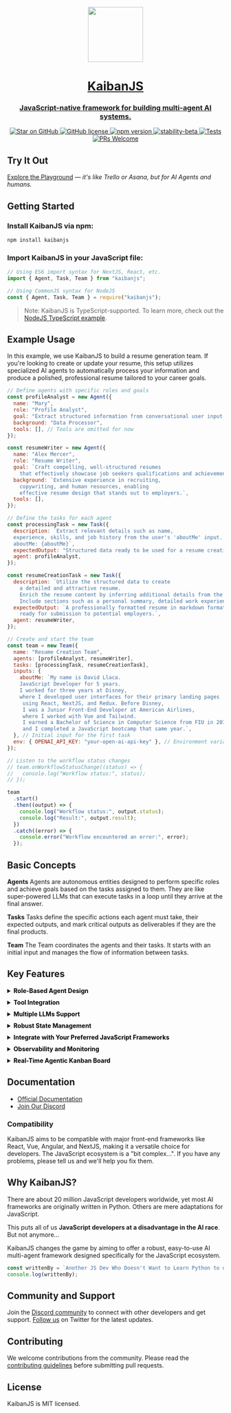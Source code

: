 <p align="center">
  <a href="https://www.kaibanjs.com/">  
    <picture>
      <source media="(prefers-color-scheme: dark)" srcset="https://res.cloudinary.com/dnno8pxyy/image/upload/v1724533982/icon_htfer2.png">
      <img src="https://res.cloudinary.com/dnno8pxyy/image/upload/v1724533982/icon_htfer2.png" height="128">
    </picture>
    <h1 align="center">KaibanJS</h1>
    <h3 align="center">JavaScript-native framework for building multi-agent AI systems.</h3>
  </a>
</p>

<p align="center">
  <a href="https://github.com/kaiban-ai/KaibanJS">
    <img src="https://img.shields.io/github/stars/kaiban-ai/kaibanjs.svg?style=social" alt="Star on GitHub">
  </a>
  <a href="https://github.com/kaiban-ai/kaibanjs/blob/main/LICENSE">
    <img src="https://img.shields.io/badge/license-MIT-blue.svg" alt="GitHub license">
  </a>
  <a href="https://www.npmjs.com/package/kaibanjs">
    <img src="https://img.shields.io/npm/v/kaibanjs.svg?style=flat" alt="npm version">
  </a>
  <a href="https://github.com/mkenney/software-guides/blob/master/STABILITY-BADGES.md#beta">
    <img src="https://img.shields.io/badge/stability-beta-33bbff.svg" alt="stability-beta">
  </a>
  <a href="https://github.com/kaiban-ai/KaibanJS/actions/workflows/stable-main-check-workflow.yml">
    <img src="https://github.com/kaiban-ai/KaibanJS/actions/workflows/stable-main-check-workflow.yml/badge.svg" alt="Tests">
  </a>
  <a href="https://github.com/kaiban-ai/KaibanJS/pulls">
    <img src="https://img.shields.io/badge/PRs-welcome-brightgreen.svg" alt="PRs Welcome">
  </a>
</p>

## Try It Out

[Explore the Playground](https://www.kaibanjs.com/playground) — _it's like Trello or Asana, but for AI Agents and humans._

## Getting Started

### Install KaibanJS via npm:

```bash
npm install kaibanjs
```

### Import KaibanJS in your JavaScript file:

```js
// Using ES6 import syntax for NextJS, React, etc.
import { Agent, Task, Team } from "kaibanjs";
```

```js
// Using CommonJS syntax for NodeJS
const { Agent, Task, Team } = require("kaibanjs");
```

> Note: KaibanJS is TypeScript-supported. To learn more, check out the [NodeJS TypeScript example](https://github.com/kaiban-ai/KaibanJS/blob/main/playground/nodejs-ts/README.md).

## Example Usage

In this example, we use KaibanJS to build a resume generation team. If you're looking to create or update your resume, this setup utilizes specialized AI agents to automatically process your information and produce a polished, professional resume tailored to your career goals.

```js
// Define agents with specific roles and goals
const profileAnalyst = new Agent({
  name: "Mary",
  role: "Profile Analyst",
  goal: "Extract structured information from conversational user input.",
  background: "Data Processor",
  tools: [], // Tools are omitted for now
});

const resumeWriter = new Agent({
  name: "Alex Mercer",
  role: "Resume Writer",
  goal: `Craft compelling, well-structured resumes 
    that effectively showcase job seekers qualifications and achievements.`,
  background: `Extensive experience in recruiting, 
    copywriting, and human resources, enabling 
    effective resume design that stands out to employers.`,
  tools: [],
});

// Define the tasks for each agent
const processingTask = new Task({
  description: `Extract relevant details such as name, 
  experience, skills, and job history from the user's 'aboutMe' input. 
  aboutMe: {aboutMe}`,
  expectedOutput: "Structured data ready to be used for a resume creation.",
  agent: profileAnalyst,
});

const resumeCreationTask = new Task({
  description: `Utilize the structured data to create 
    a detailed and attractive resume. 
    Enrich the resume content by inferring additional details from the provided information.
    Include sections such as a personal summary, detailed work experience, skills, and educational background.`,
  expectedOutput: `A professionally formatted resume in markdown format, 
    ready for submission to potential employers.`,
  agent: resumeWriter,
});

// Create and start the team
const team = new Team({
  name: "Resume Creation Team",
  agents: [profileAnalyst, resumeWriter],
  tasks: [processingTask, resumeCreationTask],
  inputs: {
    aboutMe: `My name is David Llaca. 
    JavaScript Developer for 5 years. 
    I worked for three years at Disney, 
    where I developed user interfaces for their primary landing pages
     using React, NextJS, and Redux. Before Disney, 
     I was a Junior Front-End Developer at American Airlines, 
     where I worked with Vue and Tailwind. 
     I earned a Bachelor of Science in Computer Science from FIU in 2018, 
     and I completed a JavaScript bootcamp that same year.`,
  }, // Initial input for the first task
  env: { OPENAI_API_KEY: "your-open-ai-api-key" }, // Environment variables for the team
});

// Listen to the workflow status changes
// team.onWorkflowStatusChange((status) => {
//   console.log("Workflow status:", status);
// });

team
  .start()
  .then((output) => {
    console.log("Workflow status:", output.status);
    console.log("Result:", output.result);
  })
  .catch((error) => {
    console.error("Workflow encountered an error:", error);
  });
```

## Basic Concepts

**Agents**
Agents are autonomous entities designed to perform specific roles and achieve goals based on the tasks assigned to them. They are like super-powered LLMs that can execute tasks in a loop until they arrive at the final answer.

**Tasks**
Tasks define the specific actions each agent must take, their expected outputs, and mark critical outputs as deliverables if they are the final products.

**Team**
The Team coordinates the agents and their tasks. It starts with an initial input and manages the flow of information between tasks.

## Key Features

<!-- - **Role-Based Agent Design:** Design agents with specific roles and goals.
- **Redux-Inspired Architecture:** This architecture offers a unified approach to managing the states of all AI agents. As a big plus, it integrates effortlessly into your React applications.
- **Real-Time Visualizer:** Built-in UI visualizer for development and debugging.
- **Browser and Server Compatibility:** Works seamlessly across client and server environments.
- **Multi-Model Support:** Integrates with various AI models including OpenAI, Gemini, Claude, and Mistral, enhancing versatility and adaptability. -->

<details style="margin-bottom:10px;">
  <summary><b style="color:black;">Role-Based Agent Design</b></summary>

<p style="margin-top:10px;">
Harness the power of specialization by configuring AI agents to excel in distinct, critical functions within your projects. This approach enhances the effectiveness and efficiency of each task, moving beyond the limitations of generic AI.

In this example, our software development team is powered by three specialized AI agents: Dave, Ella, and Quinn. Each agent is expertly tailored to its specific role, ensuring efficient task handling and synergy that accelerates the development cycle.

</p>

```js
import { Agent } from "kaibanjs";

const daveLoper = new Agent({
  name: "Dave Loper",
  role: "Developer",
  goal: "Write and review code",
  background: "Experienced in JavaScript, React, and Node.js",
});

const ella = new Agent({
  name: "Ella",
  role: "Product Manager",
  goal: "Define product vision and manage roadmap",
  background: "Skilled in market analysis and product strategy",
});

const quinn = new Agent({
  name: "Quinn",
  role: "QA Specialist",
  goal: "Ensure quality and consistency",
  background: "Expert in testing, automation, and bug tracking",
});
```

</details>

<details style="margin-bottom:10px;">
  <summary><b style="color:black;">Tool Integration</b></summary>

<p style="margin-top:10px;">
Just as professionals use specific tools to excel in their tasks, enable your AI agents to utilize tools like search engines, calculators, and more to perform specialized tasks with greater precision and efficiency.

In this example, one of the AI agents, Peter Atlas, leverages the Tavily Search Results tool to enhance his ability to select the best cities for travel. This tool allows Peter to analyze travel data considering weather, prices, and seasonality, ensuring the most suitable recommendations.

</p>

```js
import { Agent, Tool } from "kaibanjs";

const tavilySearchResults = new Tool({
  name: "Tavily Search Results",
  maxResults: 1,
  apiKey: "ENV_TRAVILY_API_KEY",
});

const peterAtlas = new Agent({
  name: "Peter Atlas",
  role: "City Selector",
  goal: "Choose the best city based on comprehensive travel data",
  background: "Experienced in geographical data analysis and travel trends",
  tools: [tavilySearchResults],
});
```

_KaibanJS supports all LangchainJS-compatible tools, offering a versatile approach to tool integration. For further details, visit the [documentation](https://github.com/kaiban-ai/KaibanJS)._

</details>

<details style="margin-bottom:10px;">
  <summary><b style="color:black;">Multiple LLMs Support</b></summary>

<p style="margin-top:10px;">
Optimize your AI solutions by integrating a range of specialized AI models, each tailored to excel in distinct aspects of your projects.

In this example, the agents—Emma, Lucas, and Mia—use diverse AI models to handle specific stages of feature specification development. This targeted use of AI models not only maximizes efficiency but also ensures that each task is aligned with the most cost-effective and appropriate AI resources.

</p>

```js
import { Agent } from "kaibanjs";

const emma = new Agent({
  name: "Emma",
  role: "Initial Drafting",
  goal: "Outline core functionalities",
  llmConfig: {
    provider: "google",
    model: "gemini-1.5-pro",
  },
});

const lucas = new Agent({
  name: "Lucas",
  role: "Technical Specification",
  goal: "Draft detailed technical specifications",
  llmConfig: {
    provider: "anthropic",
    model: "claude-3-5-sonnet-20240620",
  },
});

const mia = new Agent({
  name: "Mia",
  role: "Final Review",
  goal: "Ensure accuracy and completeness of the final document",
  llmConfig: {
    provider: "openai",
    model: "gpt-4o",
  },
});
```

_For further details on integrating diverse AI models with KaibanJS, please visit the [documentation](https://github.com/kaiban-ai/KaibanJS)._

  </details>

  <details style="margin-bottom:10px;">
  <summary><b style="color:black;">Robust State Management</b></summary>

<p style="margin-top:10px;">
KaibanJS employs a Redux-inspired architecture, enabling a unified approach to manage the states of AI agents, tasks, and overall flow within your applications. This method ensures consistent state management across complex agent interactions, providing enhanced clarity and control.

Here's a simplified example demonstrating how to integrate KaibanJS with state management in a React application:

</p>

```js
import myAgentsTeam from "./agenticTeam";

const KaibanJSComponent = () => {
  const useTeamStore = myAgentsTeam.useStore();

  const { agents, workflowResult } = useTeamStore((state) => ({
    agents: state.agents,
    workflowResult: state.workflowResult,
  }));

  return (
    <div>
      <button onClick={myAgentsTeam.start}>Start Team Workflow</button>
      <p>Workflow Result: {workflowResult}</p>
      <div>
        <h2>🕵️‍♂️ Agents</h2>
        {agents.map((agent) => (
          <p key={agent.id}>
            {agent.name} - {agent.role} - Status: ({agent.status})
          </p>
        ))}
      </div>
    </div>
  );
};

export default KaibanJSComponent;
```

_For a deeper dive into state management with KaibanJS, visit the [documentation](https://github.com/kaiban-ai/KaibanJS)._

  </details>

  <details style="margin-bottom:10px;">
  <summary><b style="color:black;">Integrate with Your Preferred JavaScript Frameworks</b></summary>

<p style="margin-top:10px;">
Easily add AI capabilities to your NextJS, React, Vue, Angular, and Node.js projects.

KaibanJS is designed for seamless integration across a diverse range of JavaScript environments. Whether you’re enhancing user interfaces in React, Vue, or Angular, building scalable applications with NextJS, or implementing server-side solutions in Node.js, the framework integrates smoothly into your existing workflow.

</p>

```js
import React from "react";
import myAgentsTeam from "./agenticTeam";

const TaskStatusComponent = () => {
  const useTeamStore = myAgentsTeam.useStore();

  const { tasks } = useTeamStore((state) => ({
    tasks: state.tasks.map((task) => ({
      id: task.id,
      description: task.description,
      status: task.status,
    })),
  }));

  return (
    <div>
      <h1>Task Statuses</h1>
      <ul>
        {tasks.map((task) => (
          <li key={task.id}>
            {task.description}: Status - {task.status}
          </li>
        ))}
      </ul>
    </div>
  );
};

export default TaskStatusComponent;
```

_For a deeper dive visit the [documentation](https://github.com/kaiban-ai/KaibanJS)._

  </details>

  </details>
  <details style="margin-bottom:10px;">
  <summary><b style="color:black;">Observability and Monitoring</b></summary>

<p style="margin-top:10px;">
Built into KaibanJS, the observability features enable you to track every state change with detailed stats and logs, ensuring full transparency and control. This functionality provides real-time insights into token usage, operational costs, and state changes, enhancing system reliability and enabling informed decision-making through comprehensive data visibility.

The following code snippet demonstrates how the state management approach is utilized to monitor and react to changes in workflow logs, providing granular control and deep insights into the operational dynamics of your AI agents:

</p>

```js
const useStore = myAgentsTeam.useStore();

useStore.subscribe(
  (state) => state.workflowLogs,
  (newLogs, previousLogs) => {
    if (newLogs.length > previousLogs.length) {
      const { task, agent, metadata } = newLogs[newLogs.length - 1];
      if (newLogs[newLogs.length - 1].logType === "TaskStatusUpdate") {
        switch (task.status) {
          case TASK_STATUS_enum.DONE:
            console.log("Task Completed", {
              taskDescription: task.description,
              agentName: agent.name,
              agentModel: agent.llmConfig.model,
              duration: metadata.duration,
              llmUsageStats: metadata.llmUsageStats,
              costDetails: metadata.costDetails,
            });
            break;
          case TASK_STATUS_enum.DOING:
          case TASK_STATUS_enum.BLOCKED:
          case TASK_STATUS_enum.REVISE:
          case TASK_STATUS_enum.TODO:
            console.log("Task Status Update", {
              taskDescription: task.description,
              taskStatus: task.status,
              agentName: agent.name,
            });
            break;
          default:
            console.warn("Encountered an unexpected task status:", task.status);
            break;
        }
      }
    }
  }
);
```

For more details on how to utilize observability features in KaibanJS, please visit the [documentation](https://github.com/kaiban-ai/KaibanJS).

  </details>

  </details>
  <details style="margin-bottom:10px;">
  <summary><b style="color:black;">Real-Time Agentic Kanban Board</b></summary>

<p style="margin-top:10px;">
Work, prototype, run, and share your AI agents effortlessly with your teams and clients—no installations, complex commands, or servers required. Who said that AI is hard anymore?
</p>

**Why a Kanban Board?**

Kanban boards are excellent tools for showcasing team workflows in real time, providing a clear and interactive snapshot of each member's progress. We’ve adapted this concept for AI agents. Now, you can visualize the workflow of your AI agents as team members, with tasks moving from "To Do" to "Done" right before your eyes. This visual representation simplifies understanding and managing complex AI operations, making it accessible to anyone, anywhere.

</details>

## Documentation

- [Official Documentation](https://docs.kaibanjs.com/category/get-started)
- [Join Our Discord](https://www.kaibanjs.com/discord)

### Compatibility

KaibanJS aims to be compatible with major front-end frameworks like React, Vue, Angular, and NextJS, making it a versatile choice for developers. The JavaScript ecosystem is a "bit complex...". If you have any problems, please tell us and we'll help you fix them.

## Why KaibanJS?

There are about 20 million JavaScript developers worldwide, yet most AI frameworks are originally written in Python. Others are mere adaptations for JavaScript.

This puts all of us **JavaScript developers at a disadvantage in the AI race**. But not anymore...

KaibanJS changes the game by aiming to offer a robust, easy-to-use AI multi-agent framework designed specifically for the JavaScript ecosystem.

```js
const writtenBy = `Another JS Dev Who Doesn't Want to Learn Python to do meaningful AI Stuff.`;
console.log(writtenBy);
```

## Community and Support

Join the [Discord community](https://www.kaibanjs.com/discord) to connect with other developers and get support. [Follow us](https://x.com/dariel_noel) on Twitter for the latest updates.

## Contributing

We welcome contributions from the community. Please read the [contributing guidelines](https://github.com/kaiban-ai/KaibanJS/blob/main/CONTRIBUTING.md) before submitting pull requests.

## License

KaibanJS is MIT licensed.
